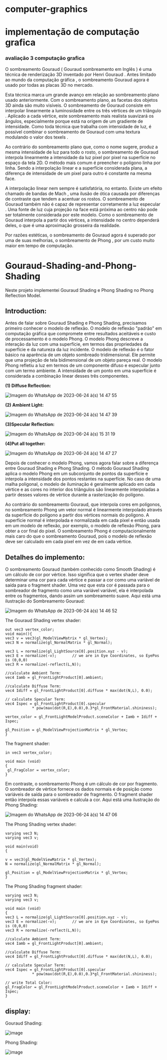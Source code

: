 # computer-graphics
# implementação de computação grafica 
### avaliação 3 computação grafica 


O sombreamento Gouraud ( Gouraud sombreamento em Inglês ) é uma técnica de renderização 3D inventado por Henri Gouraud . Antes limitado ao mundo da computação gráfica , o sombreamento Gouraud agora é usado por todas as placas 3D no mercado.

Esta técnica marca um grande avanço em relação ao sombreamento plano usado anteriormente. Com o sombreamento plano, as facetas dos objetos 3D ainda são muito visíveis. O sombreamento de Gouraud consiste em interpolar linearmente a luminosidade entre os três vértices de um triângulo . Aplicado a cada vértice, este sombreamento mais realista suavizará os ângulos, especialmente porque está na origem de um gradiente de intensidade. Como toda técnica que trabalha com intensidade de luz, é possível combinar o sombreamento de Gouraud com uma textura modulando o valor dos texels .

Ao contrário do sombreamento plano que, como o nome sugere, produz a mesma intensidade de luz para todo o rosto, o sombreamento de Gouraud interpola linearmente a intensidade da luz pixel por pixel na superfície no espaço da tela 2D. O método mais comum é preencher o polígono linha por linha. Sendo a interpolação linear e a superfície considerada plana, a diferença de intensidade de um pixel para outro é constante na mesma face.

A interpolação linear nem sempre é satisfatória, no entanto. Existe um efeito chamado de bandas de Mach , uma ilusão de ótica causada por diferenças de contraste que tendem a acentuar os rostos. O sombreamento de Gouraud também não é capaz de representar corretamente a luz especular . Uma fonte de luz cuja projeção na face está próxima ao centro não pode ser totalmente considerada por este modelo. Como o sombreamento de Gouraud interpola a partir dos vértices, a intensidade no centro dependerá deles, o que é uma aproximação grosseira da realidade.

Por razões estéticas, o sombreamento de Gouraud agora é superado por uma de suas melhorias, o sombreamento de Phong , por um custo muito maior em tempo de computação.

# Gouraud-Shading-and-Phong-Shading #

Neste projeto implementei Gouraud Shading e Phong Shading no Phong Reflection Model.
## Introduction: ##
Antes de falar sobre Gouraud Shading e Phong Shading, precisamos primeiro conhecer o modelo de reflexão. O modelo de reflexão "padrão" em computação gráfica que compromete entre resultados aceitáveis ​​e custo de processamento é o modelo Phong. O modelo Phong descreve a interação da luz com uma superfície, em termos das propriedades da superfície e da natureza da luz incidente. O modelo de reflexão é o fator básico na aparência de um objeto sombreado tridimensional. Ele permite que uma projeção de tela bidimensional de um objeto pareça real. O modelo Phong refletiu a luz em termos de um componente difuso e especular junto com um termo ambiente. A intensidade de um ponto em uma superfície é considerada a combinação linear desses três componentes.

**(1) Diffuse Reflection:**

![Imagem do WhatsApp de 2023-06-24 à(s) 14 47 55](https://github.com/nervaljunior/computer-graphics/assets/108685222/1c350160-253e-4e00-be31-0fcfd0939f89)


**(2) Ambient Light:**

![Imagem do WhatsApp de 2023-06-24 à(s) 14 47 39](https://github.com/nervaljunior/computer-graphics/assets/108685222/0b9a2721-f4cc-4b7f-b714-fcb11ec2567e)


**(3)Specular Reflection:**

![Imagem do WhatsApp de 2023-06-24 à(s) 15 31 19](https://github.com/nervaljunior/computer-graphics/assets/108685222/01c3f9d4-6a46-40cc-aa50-40be707122b2)


**(4)Put all together:**

![Imagem do WhatsApp de 2023-06-24 à(s) 14 47 27](https://github.com/nervaljunior/computer-graphics/assets/108685222/ad7d01af-e930-4a45-8810-a64386961417)

Depois de conhecer o modelo Phong, vamos agora falar sobre a diferença entre Gouraud Shading e Phong Shading. O método Gouraud Shading aplica o modelo Phong em um subconjunto de pontos da superfície e interpola a intensidade dos pontos restantes na superfície. No caso de uma malha poligonal, o modelo de iluminação é geralmente aplicado em cada vértice e as cores no interior dos triângulos são linearmente interpoladas a partir desses valores de vértice durante a rasterização do polígono.

Ao contrário do sombreamento Gouraud, que interpola cores em polígonos, no sombreamento Phong um vetor normal é linearmente interpolado através da superfície do polígono a partir dos vértices normais do polígono. A superfície normal é interpolada e normalizada em cada pixel e então usada em um modelo de reflexão, por exemplo, o modelo de reflexão Phong, para obter a cor final do pixel. O sombreamento Phong é computacionalmente mais caro do que o sombreamento Gouraud, pois o modelo de reflexão deve ser calculado em cada pixel em vez de em cada vértice.

## Detalhes do implemento: ##

O sombreamento Gouraud (também conhecido como Smooth Shading) é um cálculo de cor por vértice. Isso significa que o vertex shader deve determinar uma cor para cada vértice e passar a cor como uma variável de saída para o fragment shader. Uma vez que esta cor é passada para o sombreador de fragmento como uma variável variável, ela é interpolada entre os fragmentos, dando assim um sombreamento suave. Aqui está uma ilustração do Sombreamento Gouraud:

![Imagem do WhatsApp de 2023-06-24 à(s) 14 46 52](https://github.com/nervaljunior/computer-graphics/assets/108685222/516538f6-7504-4875-8fbf-991498c7e0c1)

The Gouraud Shading vertex shader:

    out vec3 vertex_color;
	void main(){
	vec3 v = vec3(gl_ModelViewMatrix * gl_Vertex);
   	vec3 N = normalize(gl_NormalMatrix * gl_Normal);
   
   	vec3 L = normalize(gl_LightSource[0].position.xyz - v);   
   	vec3 E = normalize(-v);       // we are in Eye Coordinates, so EyePos is (0,0,0)  
   	vec3 R = normalize(-reflect(L,N));  
 
   	//calculate Ambient Term:  
   	vec4 Iamb = gl_FrontLightProduct[0].ambient;    

   	//calculate Diffuse Term:  
   	vec4 Idiff = gl_FrontLightProduct[0].diffuse * max(dot(N,L), 0.0);    
   
   	// calculate Specular Term:
   	vec4 Ispec = gl_FrontLightProduct[0].specular 
                * pow(max(dot(R,E),0.0),0.3*gl_FrontMaterial.shininess);
 
   	vertex_color = gl_FrontLightModelProduct.sceneColor + Iamb + Idiff + Ispec; 
   
   	gl_Position = gl_ModelViewProjectionMatrix * gl_Vertex;
	}
The fragment shader:
    
	in vec3 vertex_color;   

	void main (void)  
	{    
  	 gl_FragColor = vertex_color;   
	}

Em contraste, o sombreamento Phong é um cálculo de cor por fragmento. O sombreador de vértice fornece os dados normais e de posição como variáveis ​​de saída para o sombreador de fragmento. O fragment shader então interpola essas variáveis ​​e calcula a cor. Aqui está uma ilustração do Phong Shading:

![Imagem do WhatsApp de 2023-06-24 à(s) 14 47 06](https://github.com/nervaljunior/computer-graphics/assets/108685222/3aad57cf-8def-453a-a002-999b9553baa1)


The Phong Shading vertex shader:

	varying vec3 N;
	varying vec3 v;

	void main(void)
	{

   	v = vec3(gl_ModelViewMatrix * gl_Vertex);       
  	N = normalize(gl_NormalMatrix * gl_Normal);

   	gl_Position = gl_ModelViewProjectionMatrix * gl_Vertex;
	}

The Phong Shading fragment shader:

	varying vec3 N;
	varying vec3 v;    

	void main (void)  
	{  
   	vec3 L = normalize(gl_LightSource[0].position.xyz - v);   
   	vec3 E = normalize(-v);       // we are in Eye Coordinates, so EyePos is (0,0,0)  
   	vec3 R = normalize(-reflect(L,N));  
 
   	//calculate Ambient Term:  
   	vec4 Iamb = gl_FrontLightProduct[0].ambient;    

   	//calculate Diffuse Term:  
   	vec4 Idiff = gl_FrontLightProduct[0].diffuse * max(dot(N,L), 0.0);    
   
   	// calculate Specular Term:
   	vec4 Ispec = gl_FrontLightProduct[0].specular 
                * pow(max(dot(R,E),0.0),0.3*gl_FrontMaterial.shininess);

   	// write Total Color:  
   	gl_FragColor = gl_FrontLightModelProduct.sceneColor + Iamb + Idiff + Ispec;   
	}

##  display: ##

Gouraud Shading:

![image](https://github.com/nervaljunior/computer-graphics/assets/108685222/df7dbcf3-364a-4b91-8674-4ba54b7b888c)

Phong Shading:

![image](https://github.com/nervaljunior/computer-graphics/assets/108685222/c55503cb-91db-4f09-8e4d-ed11cecbaa9a)



